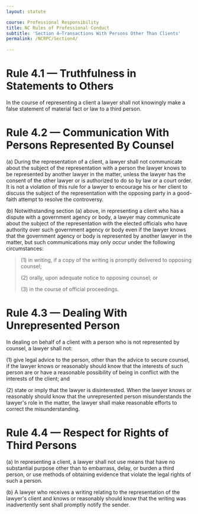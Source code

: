 ```yaml
---
layout: statute

course: Professional Responsibility
title: NC Rules of Professional Conduct 
subtitle: 'Section 4—Transactions With Persons Other Than Clients'
permalink: /NCRPC/Section4/
    
---
```


# Rule 4.1 — Truthfulness in Statements to Others

In the course of representing a client a lawyer shall not knowingly make a false statement of material fact or law to a third person.

# Rule 4.2 — Communication With Persons Represented By Counsel

(a) During the representation of a client, a lawyer shall not communicate about the subject of the representation with a person the lawyer knows to be represented by another lawyer in the matter, unless the lawyer has the consent of the other lawyer or is authorized to do so by law or a court order. It is not a violation of this rule for a lawyer to encourage his or her client to discuss the subject of the representation with the opposing party in a good-faith attempt to resolve the controversy.

(b) Notwithstanding section (a) above, in representing a client who has a dispute with a government agency or body, a lawyer may communicate about the subject of the representation with the elected officials who have authority over such government agency or body even if the lawyer knows that the government agency or body is represented by another lawyer in the matter, but such communications may only occur under the following circumstances:

> (1) in writing, if a copy of the writing is promptly delivered to opposing counsel;
> 
> (2) orally, upon adequate notice to opposing counsel; or
> 
> (3) in the course of official proceedings.

# Rule 4.3 — Dealing With Unrepresented Person

In dealing on behalf of a client with a person who is not represented by counsel, a lawyer shall not:

(1)	give legal advice to the person, other than the advice to secure counsel, if the lawyer knows or reasonably should know that the interests of such person are or have a reasonable possibility of being in conflict with the interests of the client; and

(2)	state or imply that the lawyer is disinterested. When the lawyer knows or reasonably should know that the unrepresented person misunderstands the lawyer's role in the matter, the lawyer shall make reasonable efforts to correct the misunderstanding.

# Rule 4.4 — Respect for Rights of Third Persons

(a) In representing a client, a lawyer shall not use means that have no substantial purpose other than to embarrass, delay, or burden a third person, or use methods of obtaining evidence that violate the legal rights of such a person.

(b) A lawyer who receives a writing relating to the representation of the lawyer's client and knows or reasonably should know that the writing was inadvertently sent shall promptly notify the sender.
